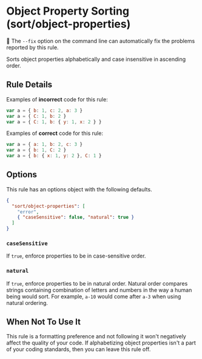# Object Property Sorting (sort/object-properties)

🔧 The `--fix` option on the command line can automatically fix the problems
reported by this rule.

Sorts object properties alphabetically and case insensitive in ascending order.

## Rule Details

Examples of **incorrect** code for this rule:

```javascript
var a = { b: 1, c: 2, a: 3 }
var a = { C: 1, b: 2 }
var a = { C: 1, b: { y: 1, x: 2 } }
```

Examples of **correct** code for this rule:

```javascript
var a = { a: 1, b: 2, c: 3 }
var a = { b: 1, C: 2 }
var a = { b: { x: 1, y: 2 }, C: 1 }
```

## Options

This rule has an options object with the following defaults.

```json
{
  "sort/object-properties": [
    "error",
    { "caseSensitive": false, "natural": true }
  ]
}
```

### `caseSensitive`

If `true`, enforce properties to be in case-sensitive order.

### `natural`

If `true`, enforce properties to be in natural order. Natural order compares
strings containing combination of letters and numbers in the way a human being
would sort. For example, `a-10` would come after `a-3` when using natural
ordering.

## When Not To Use It

This rule is a formatting preference and not following it won't negatively
affect the quality of your code. If alphabetizing object properties isn't a part
of your coding standards, then you can leave this rule off.
